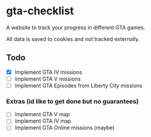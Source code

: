 # gta-checklist

A website to track your progress in different GTA games.

All data is saved to cookies and not tracked externally.

## Todo

- [x] Implement GTA IV missions
- [ ] Implement GTA V missions
- [ ] Implement GTA Episodes from Liberty City missions

### Extras (id like to get done but no guarantees)

- [ ] Implement GTA V map
- [ ] Implement GTA IV map
- [ ] Implement GTA Online missions (maybe)
